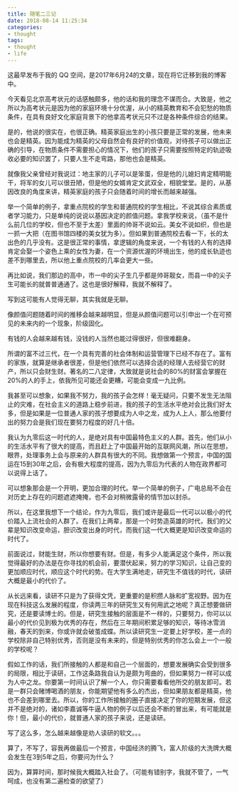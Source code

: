 ```yaml
---
title: 随笔二三记
date: 2018-08-14 11:25:34
categories:
- thought
tags:
- thought
- life
---
```


这最早发布于我的 QQ 空间，是2017年6月24的文章，现在将它迁移到我的博客中。

<!-- more -->

今天看见北京高考状元的话感触颇多，他的话和我的理念不谋而合。大致是，他之所以为高考状元是因为他的家庭环境十分优渥，从小的精英教育和不会犯愁的物质条件，在具有良好文化家庭背景下的他拿高考状元只不过是各种条件综合的结果。

是的，他说的很实在，也很正确。精英家庭出生的小孩只要是正常的发展，他未来也会是精英。因为能成为精英的父母自然会有良好的价值观，对待孩子可以做出正确的引导，在物质条件不需要担心的情况下，他们的孩子只需要按照特定的轨迹吸收必要的知识罢了，只要人生不走弯路，那他也会是精英。

就像我父亲曾经对我说过：地主家的儿子可以是笨蛋，但是他的儿媳妇肯定精明能干，将军的女儿可以很丑陋，但是他的女婿肯定文武双全，相貌堂堂。是的，从基因改良的角度来讲，精英家庭的孩子只会随着时间的增长而越来越强。

举一个简单的例子，拿重点院校的学生和普通院校的学生相比，不说其综合素质或者学习能力，只是单纯的说说以基因决定的颜值问题。拿我学校来说，（虽不是什么前几位的学校，但也不至于太差）里面的帅哥不说如云。美女不说如织，但也是一抓一大把（在图书馆四楼的美女犹为多）。但如果到普通院校去看一下，长的太出色的几乎没有。这是很正常的事情，拿逻辑的角度来说，一个有钱的人有的选择肯定会娶一个姿色上乘的女性为妻，在一个资源优渥的环境出生，他的成长轨迹也差不到哪里去，所以他上重点院校的几率会更大一些。

再比如说，我们那边的高中，市一中的尖子生几乎都是帅哥靓女，而县一中的尖子生可能长的就普普通通了。这也是很好解释，我就不解释了。

写到这可能有人觉得无聊，其实我就是无聊。

像颜值问题随着时间的推移会越来越明显，但是从颜值问题可以引申出一个在可预见的未来内的一个现象，阶级固化。

有钱的人会越来越有钱，没钱的人当然也能过得很好，但很难翻身。

所谓的富不过三代，在一个具有完善的社会体制和运营管理下已经不存在了。富有的家族，就算是继承者很差，但是他们依然可以选择合适的经理人去经营它的财产，所以只会财生财。著名的二八定律，大致就是说社会的80%的财富会掌握在20%的人的手上，依我所见可能还会更糟，可能会变成一九比例。

我甚至可以想象，如果我不努力，我的孩子会怎样！毫无疑问，只要不发生无法阻止的灾难，在社会主义的道路上稳步前进，我的孩子的生活水平绝对会比我们好太多，但是如果是一位普通人家的孩子想要成为人中之龙，成为人上人，那么他要付出的努力会是我们现在要努力程度的好几十倍。

我认为九零后这一时代的人，是绝对具有中国最特色主义的人群。首先，他们从小的生活水平有了很大的提高，而且赶上了中国最开始的互联网风潮，所以在思想，眼界，处理事务上会与原来的人群具有很大的不同。我想做第一个预言，中国的国运在15到30年之后，会有极大程度的提高，因为九零后为代表的人物在政界都可以说得上话了。

可以想象那会是一个开明，更加合理的时代。举一个简单的例子，广电总局不会在对历史上存在的问题遮遮掩掩，也不会对稍微露骨的情节加以封杀。

所以，在这里我想下一个结论，作为九零后，我们或许是最后一代可以以极小的代价踏入上流社会的人群了。在我们上两辈，那是一个时势造英雄的时代，我们的父辈是知识改变命运，胆识改变出身的时代，而我们这一代大概更是知识改变命运的时代了。

前面说过，财能生财，所以你想要有财。但是，有多少人能满足这个条件，所以我觉得最好的办法是在你寻找的机会前，要潜伏起来，努力的学习知识，让自己变的更加顺应时代，顺应这个时代的势。在大学生满地走，研究生不值钱的时代，读研大概是最小的代价了。

从长远来看，读研不只是为了获得文凭，更重要的是积攒人脉和扩宽视野。因为在现在科技这么发展的程度，你读两三年的研究生又有何用武之地呢？真正想要做研究，还是要读博士的。但是，研究生接触的层面是不一样的，只要努力，你可以以最小的代价见到极为优秀的存在，然后在三年期间积累足够的知识，等待冰雪消融，春天的到来，你或许就会破茧成蝶。所以读研究生一定要上好学校，差一点的学校除非自己特别优秀，否则是没有未来的，但是特别优秀的你怎么会上一个一般的学校呢？

假如工作的话，我们所接触的人都是和自己一个层面的，想要发展确实会受到很多的局限，相比于读研，工作这条路我自认为是颇为弯曲的，但如果努力一样可以成为人中之龙。你要第一时间认识了解一个人，你只需要看看他所交的朋友即可。若是一群只会赌博喝酒的朋友，你能期望他有多么的杰出，但如果朋友都是精英，他也不会差到哪里去。所以，你的工作所接触的圈子直接决定了你的短期发展，但这并不是绝对的，诸如李嘉诚等牛逼人物的例子以后还会不断的冒出来，有可能就是你！但，最小的代价，就普通人家的孩子来说，还是读研。

写了这么多，怎么越来越像是劝人读研的软文。。。

算了，不写了，容我再做最后一个预言，中国经济的腾飞，富人阶级的大洗牌大概会发生在3到5年之后，你要问为什么？

因为，算算时间，那时候我大概踏入社会了。（可能有错别字，我就不管了，一气呵成，也没有第二遍检查的欲望了）

